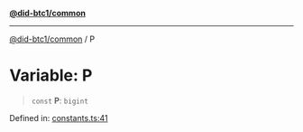 [**@did-btc1/common**](../README.md)

***

[@did-btc1/common](../globals.md) / P

# Variable: P

> `const` **P**: `bigint`

Defined in: [constants.ts:41](https://github.com/dcdpr/did-btc1-js/blob/751aedd75738c26882a2149e644ae32b9e424707/packages/common/src/constants.ts#L41)

